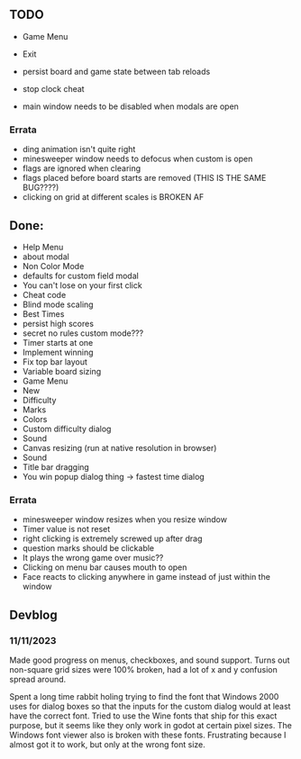 ## TODO

- Game Menu
 - Exit

- persist board and game state between tab reloads
- stop clock cheat
- main window needs to be disabled when modals are open

### Errata
- ding animation isn't quite right
- minesweeper window needs to defocus when custom is open
- flags are ignored when clearing
- flags placed before board starts are removed (THIS IS THE SAME BUG????)
- clicking on grid at different scales is BROKEN AF

## Done:
- Help Menu
- about modal
- Non Color Mode
- defaults for custom field modal
- You can't lose on your first click
- Cheat code
- Blind mode scaling
- Best Times
- persist high scores
- secret no rules custom mode???
- Timer starts at one
- Implement winning
- Fix top bar layout
- Variable board sizing
- Game Menu
 - New
 - Difficulty
 - Marks
 - Colors
 - Custom difficulty dialog
 - Sound
- Canvas resizing (run at native resolution in browser)
- Sound
- Title bar dragging
- You win popup dialog thing -> fastest time dialog

### Errata
- minesweeper window resizes when you resize window
- Timer value is not reset
- right clicking is extremely screwed up after drag
- question marks should be clickable
- It plays the wrong game over music??
- Clicking on menu bar causes mouth to open
- Face reacts to clicking anywhere in game instead of just within the window

## Devblog

### 11/11/2023

Made good progress on menus, checkboxes, and sound support. Turns out non-square
grid sizes were 100% broken, had a lot of x and y confusion spread around.

Spent a long time rabbit holing trying to find the font that Windows 2000 uses 
for dialog boxes so that the inputs for the custom dialog would at least have 
the correct font. Tried to use the Wine fonts that ship for this exact purpose, 
but it seems like they only work in godot at certain pixel sizes. The Windows 
font viewer also is broken with these fonts. Frustrating because I almost got it 
to work, but only at the wrong font size. 